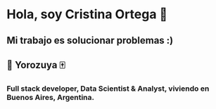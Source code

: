 # Hola, soy Cristina Ortega 🌈
## Mi trabajo es solucionar problemas :)
## 🧧 Yorozuya 🀄
### Full stack developer, Data Scientist & Analyst, viviendo en  Buenos Aires, Argentina.
